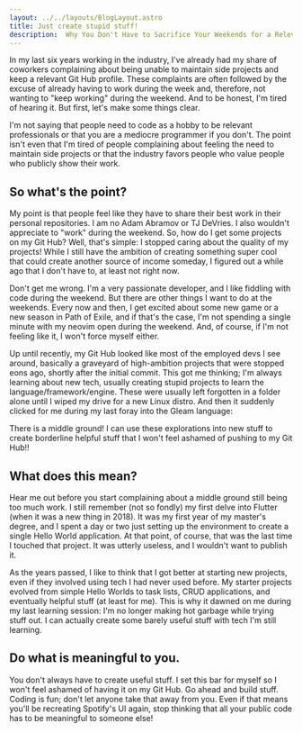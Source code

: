 ```yaml
---
layout: ../../layouts/BlogLayout.astro
title: Just create stupid stuff!
description:  Why You Don't Have to Sacrifice Your Weekends for a Relevant GitHub Profile. In this article, I discuss the pressure to maintain side projects and a strong GitHub profile while working full-time in the tech industry. I share my realization that it's okay not to always aim for perfection and how I found a middle ground that allows me to share my coding explorations without feeling overwhelmed. The article encourages developers to pursue meaningful projects while also enjoying their personal time away from coding.
---
```

In my last six years working in the industry, I've already had my share of coworkers complaining about being unable to maintain side projects and keep a relevant Git Hub profile. These complaints are often followed by the excuse of already having to work during the week and, therefore, not wanting to "keep working" during the weekend. And to be honest, I'm tired of hearing it. But first, let's make some things clear.

I'm not saying that people need to code as a hobby to be relevant professionals or that you are a mediocre programmer if you don't. The point isn't even that I'm tired of people complaining about feeling the need to maintain side projects or that the industry favors people who value people who publicly show their work.
## So what's the point?
My point is that people feel like they have to share their best work in their personal repositories. I am no Adam Abramov or TJ DeVries. I also wouldn't appreciate to "work" during the weekend. So, how do I get some projects on my Git Hub? Well, that's simple: I stopped caring about the quality of my projects! While I still have the ambition of creating something super cool that could create another source of income someday, I figured out a while ago that I don't have to, at least not right now.

Don't get me wrong. I'm a very passionate developer, and I like fiddling with code during the weekend. But there are other things I want to do at the weekends. Every now and then, I get excited about some new game or a new season in Path of Exile, and if that's the case, I'm not spending a single minute with my neovim open during the weekend. And, of course, if I'm not feeling like it, I won't force myself either.

Up until recently, my Git Hub looked like most of the employed devs I see around, basically a graveyard of high-ambition projects that were stopped eons ago, shortly after the initial commit. This got me thinking; I'm always learning about new tech, usually creating stupid projects to learn the language/framework/engine. These were usually left forgotten in a folder alone until I wiped my drive for a new Linux distro. And then it suddenly clicked for me during my last foray into the Gleam language:

There is a middle ground! I can use these explorations into new stuff to create borderline helpful stuff that I won't feel ashamed of pushing to my Git Hub!!
## What does this mean?
Hear me out before you start complaining about a middle ground still being too much work. I still remember (not so fondly) my first delve into Flutter (when it was a new thing in 2018). It was my first year of my master's degree, and I spent a day or two just setting up the environment to create a single Hello World application. At that point, of course, that was the last time I touched that project. It was utterly useless, and I wouldn't want to publish it.

As the years passed, I like to think that I got better at starting new projects, even if they involved using tech I had never used before. My starter projects evolved from simple Hello Worlds to task lists, CRUD applications, and eventually helpful stuff (at least for me). This is why it dawned on me during my last learning session: I'm no longer making hot garbage while trying stuff out. I can actually create some barely useful stuff with tech I'm still learning.
## Do what is meaningful to you.
You don't always have to create useful stuff. I set this bar for myself so I won't feel ashamed of having it on my Git Hub. Go ahead and build stuff. Coding is fun; don't let anyone take that away from you. Even if that means you'll be recreating Spotify's UI again, stop thinking that all your public code has to be meaningful to someone else!
